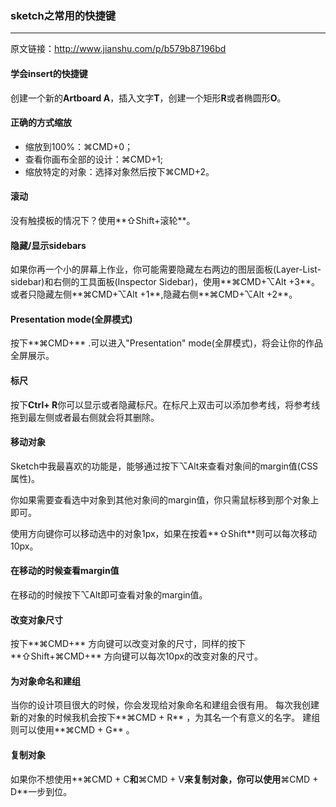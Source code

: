 ### sketch之常用的快捷键
---
原文链接：http://www.jianshu.com/p/b579b87196bd

#### 学会insert的快捷键

创建一个新的**Artboard A**，插入文字**T**，创建一个矩形**R**或者椭圆形**O**。

#### 正确的方式缩放

* 缩放到100%：⌘CMD+0；
* 查看你画布全部的设计：⌘CMD+1;
* 缩放特定的对象：选择对象然后按下⌘CMD+2。

#### 滚动

没有触摸板的情况下？使用**⇧Shift+滚轮**。

#### 隐藏/显示sidebars

如果你再一个小的屏幕上作业，你可能需要隐藏左右两边的图层面板(Layer-List-sidebar)和右侧的工具面板(Inspector Sidebar)，使用**⌘CMD+⌥Alt +3**。或者只隐藏左侧**⌘CMD+⌥Alt +1**,隐藏右侧**⌘CMD+⌥Alt +2**。

#### Presentation mode(全屏模式)

按下**⌘CMD+** .可以进入"Presentation" mode(全屏模式)，将会让你的作品全屏展示。

#### 标尺

按下**Ctrl+ R**你可以显示或者隐藏标尺。在标尺上双击可以添加参考线，将参考线拖到最左侧或者最右侧就会将其删除。

#### 移动对象

Sketch中我最喜欢的功能是，能够通过按下⌥Alt来查看对象间的margin值(CSS属性)。

你如果需要查看选中对象到其他对象间的margin值，你只需鼠标移到那个对象上即可。

使用方向键你可以移动选中的对象1px，如果在按着**⇧Shift**则可以每次移动10px。

#### 在移动的时候查看margin值

在移动的时候按下⌥Alt即可查看对象的margin值。

#### 改变对象尺寸

按下**⌘CMD+** 方向键可以改变对象的尺寸，同样的按下**⇧Shift+⌘CMD+** 方向键可以每次10px的改变对象的尺寸。

#### 为对象命名和建组

当你的设计项目很大的时候，你会发现给对象命名和建组会很有用。
每次我创建新的对象的时候我机会按下**⌘CMD + R** ，为其名一个有意义的名字。
建组则可以使用**⌘CMD + G** 。

#### 复制对象

如果你不想使用**⌘CMD + C**和**⌘CMD + V**来复制对象，你可以使用**⌘CMD + D**一步到位。
